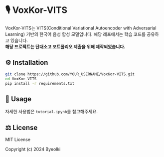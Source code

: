 # 🎙️ VoxKor-VITS

VoxKor-VITS는 VITS(Conditional Variational Autoencoder with Adversarial Learning) 기반의 한국어 음성 합성 모델입니다. 해당 레포에서는 학습 코드를 공유하고 있습니다.<br>
**해당 프로젝트는 단대소고 포트폴리오 제출을 위해 제작되었습니다.**

## ⚙️ Installation
```bash
git clone https://github.com/YOUR_USERNAME/VoxKor-VITS.git
cd VoxKor-VITS
pip install -r requirements.txt
```

## 🚀 Usage
자세한 사용법은 `tutorial.ipynb`를 참고해주세요.

## ⚖️ License
MIT License

Copyright (c) 2024 Byeolki
